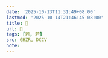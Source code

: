 ```yaml
---
date: '2025-10-13T11:31:49+08:00'
lastmod: '2025-10-14T21:46:45-08:00'
title: 󰪮
url: 󰪮
tags: [若, 若]
src: GHZR, DCCV
note:
---
```


